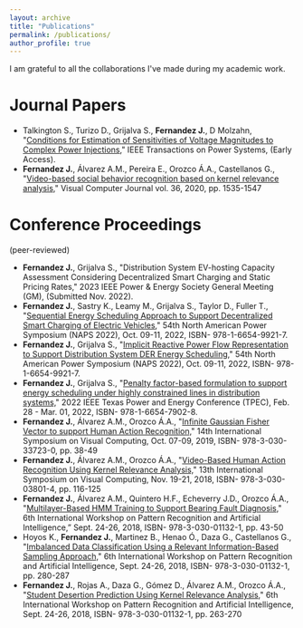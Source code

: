 ```yaml
---
layout: archive
title: "Publications"
permalink: /publications/
author_profile: true
---
```


I am grateful to all the collaborations I've made during my academic work.

# Journal Papers
* Talkington S., Turizo D., Grijalva S., __Fernandez J.__, D Molzahn, "[Conditions for Estimation of Sensitivities of Voltage Magnitudes to Complex Power Injections][sensitivities]," IEEE Transactions on Power Systems, (Early Access).
* __Fernandez J.__, Álvarez A.M., Pereira E., Orozco Á.A., Castellanos G., "[Video-based social behavior recognition based on kernel relevance analysis,][videojournal]" Visual Computer Journal vol. 36, 2020, pp. 1535-1547

# Conference Proceedings
(peer-reviewed)
* __Fernandez J.__, Grijalva S., "Distribution System EV-hosting Capacity Assessment Considering Decentralized Smart Charging and Static Pricing Rates," 2023 IEEE Power & Energy Society General Meeting (GM), (Submitted Nov. 2022). 
* __Fernandez J.__, Sastry K., Leamy M., Grijalva S., Taylor D., Fuller T., "[Sequential Energy Scheduling Approach to Support Decentralized Smart Charging of Electric Vehicles][ev]," 54th North American Power Symposium (NAPS 2022), Oct. 09-11, 2022, ISBN- 978-1-6654-9921-7.
* __Fernandez J.__, Grijalva S., "[Implicit Reactive Power Flow Representation to Support Distribution System DER Energy Scheduling][implicit]," 54th North American Power Symposium (NAPS 2022), Oct. 09-11, 2022, ISBN- 978-1-6654-9921-7.
* __Fernandez J.__, Grijalva S., "[Penalty factor-based formulation to support energy scheduling under highly constrained lines in distribution systems,][penalty]" 2022 IEEE Texas Power and Energy Conference (TPEC), Feb. 28 - Mar. 01, 2022, ISBN- 978-1-6654-7902-8.
* __Fernandez J.__, Álvarez A.M., Orozco Á.A., "[Infinite Gaussian Fisher Vector to support Human Action Recognition,][igmm]" 14th International Symposium on Visual Computing, Oct. 07-09, 2019, ISBN- 978-3-030-33723-0, pp. 38-49
* __Fernandez J.__, Álvarez A.M., Orozco Á.A., "[Video-Based Human Action Recognition Using Kernel Relevance Analysis,][videoconf]" 13th International Symposium on Visual Computing, Nov. 19-21, 2018, ISBN- 978-3-030-03801-4, pp. 116-125
* __Fernandez J.__, Álvarez A.M., Quintero H.F., Echeverry J.D., Orozco Á.A., "[Multilayer-Based HMM Training to Support Bearing Fault Diagnosis,][hmm]" 6th International Workshop on Pattern Recognition and Artificial Intelligence,” Sept. 24-26, 2018, ISBN- 978-3-030-01132-1, pp. 43-50
* Hoyos K., __Fernandez J.__, Martinez B., Henao Ó., Daza G., Castellanos G., "[Imbalanced Data Classification Using a Relevant Information-Based Sampling Approach,][imbalanced]" 6th International Workshop on Pattern Recognition and Artificial Intelligence, Sept. 24-26, 2018, ISBN- 978-3-030-01132-1, pp. 280-287
* __Fernandez J.__, Rojas A., Daza G., Gómez D., Álvarez A.M., Orozco Á.A., "[Student Desertion Prediction Using Kernel Relevance Analysis,][student]" 6th International Workshop on Pattern Recognition and Artificial Intelligence, Sept. 24-26, 2018, ISBN- 978-3-030-01132-1, pp. 263-270

[sensitivities]: https://ieeexplore.ieee.org/document/10018530
[ev]: https://ieeexplore.ieee.org/document/10012143
[implicit]: https://ieeexplore.ieee.org/document/10012257
[penalty]: https://ieeexplore.ieee.org/document/9750792
[videojournal]: https://link.springer.com/article/10.1007/s00371-019-01754-y
[igmm]: https://link.springer.com/chapter/10.1007/978-3-030-33723-0_4
[videoconf]: https://link.springer.com/chapter/10.1007/978-3-030-03801-4_11
[hmm]: https://link.springer.com/chapter/10.1007/978-3-030-01132-1_5
[imbalanced]: https://link.springer.com/chapter/10.1007/978-3-030-01132-1_32
[student]: https://link.springer.com/chapter/10.1007/978-3-030-01132-1_30
